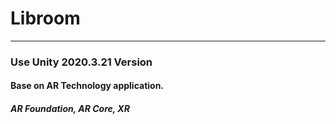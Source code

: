 # Libroom
***


### Use Unity 2020.3.21 Version
#### Base on AR Technology application.
##### AR Foundation, AR Core, XR
